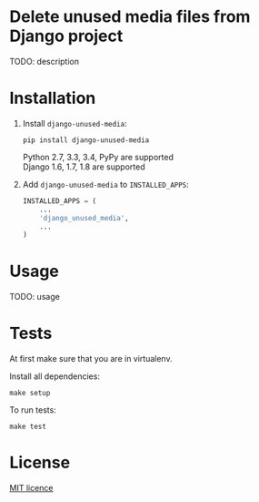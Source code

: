 # Delete unused media files from Django project

TODO: description


# Installation
1.  Install ``django-unused-media``:
    ```
    pip install django-unused-media
    ```
    Python 2.7, 3.3, 3.4, PyPy are supported<br/>
    Django 1.6, 1.7, 1.8 are supported

2.  Add ``django-unused-media`` to ``INSTALLED_APPS``:
    ```python
    INSTALLED_APPS = (
        ...
        'django_unused_media',
        ...
    )
    ```

# Usage

TODO: usage

# Tests
At first make sure that you are in virtualenv.

Install all dependencies:
```
make setup
```
To run tests:
```
make test
```

# License
[MIT licence](./LICENSE)
